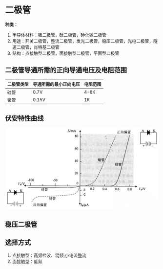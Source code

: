 # 二极管
**种类：**
1. 半导体材料：锗二极管，硅二极管，砷化镓二极管
2. 用途：开关二极管，整流二极管，发光二极管，稳压二极管，光电二极管，隧道二极管，肖特基二极管
3. 结构：点接触型二极管，面接触型二极管，平面型二极管

## 二极管导通所需的正向导通电压及电阻范围
| 二极管类型 | 导通所需的最小正向电压 | 电阻范围 |
|------------|------------------------|----------|
| 硅管       | 0.7V                   | 4-8K     |
| 锗管       | 0.15V                  | 1K       |

## 伏安特性曲线

![](../../Image/a/a.png)

## 稳压二极管
## 选择方式
1. 点接触型：高频检波、混频;小电流整流
2. 面接触型：低频
